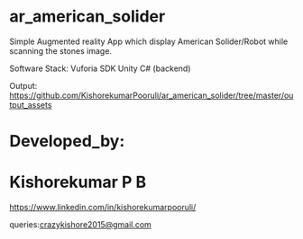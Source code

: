 # ar_american_solider
Simple Augmented reality App which display American Solider/Robot while scanning the stones image.

Software Stack:
Vuforia SDK
Unity
C# (backend)

Output:
https://github.com/KishorekumarPooruli/ar_american_solider/tree/master/output_assets 


# Developed_by:

# Kishorekumar P B

https://www.linkedin.com/in/kishorekumarpooruli/

queries:crazykishore2015@gmail.com


